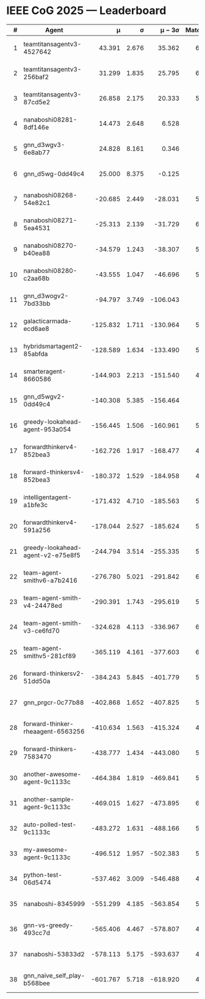 # IEEE CoG 2025 — Leaderboard

| # | Agent | μ | σ | μ − 3σ | Matches | Updated |
|---:|---|---:|---:|---:|---:|---|
| 1 | teamtitansagentv3-4527642 | 43.391 | 2.676 | 35.362 | 6096 | 2025-08-30 04:13 |
| 2 | teamtitansagentv3-256baf2 | 31.299 | 1.835 | 25.795 | 6076 | 2025-08-30 04:13 |
| 3 | teamtitansagentv3-87cd5e2 | 26.858 | 2.175 | 20.333 | 5560 | 2025-08-30 04:13 |
| 4 | nanaboshi08281-8df146e | 14.473 | 2.648 | 6.528 | 206 | 2025-08-30 04:13 |
| 5 | gnn_d3wgv3-6e8ab77 | 24.828 | 8.161 | 0.346 | 118 | 2025-08-30 04:13 |
| 6 | gnn_d5wg-0dd49c4 | 25.000 | 8.375 | -0.125 | 100 | 2025-08-30 04:13 |
| 7 | nanaboshi08268-54e82c1 | -20.685 | 2.449 | -28.031 | 5580 | 2025-08-30 04:13 |
| 8 | nanaboshi08271-5ea4531 | -25.313 | 2.139 | -31.729 | 6018 | 2025-08-30 04:13 |
| 9 | nanaboshi08270-b40ea88 | -34.579 | 1.243 | -38.307 | 5920 | 2025-08-30 04:13 |
| 10 | nanaboshi08280-c2aa68b | -43.555 | 1.047 | -46.696 | 5478 | 2025-08-30 04:13 |
| 11 | gnn_d3wogv2-7bd33bb | -94.797 | 3.749 | -106.043 | 224 | 2025-08-30 04:13 |
| 12 | galacticarmada-ecd6ae8 | -125.832 | 1.711 | -130.964 | 5560 | 2025-08-30 04:13 |
| 13 | hybridsmartagent2-85abfda | -128.589 | 1.634 | -133.490 | 5116 | 2025-08-30 04:13 |
| 14 | smarteragent-8660586 | -144.903 | 2.213 | -151.540 | 4562 | 2025-08-30 04:13 |
| 15 | gnn_d5wgv2-0dd49c4 | -140.308 | 5.385 | -156.464 | 180 | 2025-08-30 04:13 |
| 16 | greedy-lookahead-agent-953a054 | -156.445 | 1.506 | -160.961 | 5428 | 2025-08-30 04:13 |
| 17 | forwardthinkerv4-852bea3 | -162.726 | 1.917 | -168.477 | 4695 | 2025-08-30 04:13 |
| 18 | forward-thinkersv4-852bea3 | -180.372 | 1.529 | -184.958 | 4721 | 2025-08-30 04:13 |
| 19 | intelligentagent-a1bfe3c | -171.432 | 4.710 | -185.563 | 5101 | 2025-08-30 04:13 |
| 20 | forwardthinkerv4-591a256 | -178.044 | 2.527 | -185.624 | 5049 | 2025-08-30 04:13 |
| 21 | greedy-lookahead-agent-v2-e75e8f5 | -244.794 | 3.514 | -255.335 | 5740 | 2025-08-30 04:13 |
| 22 | team-agent-smithv6-a7b2416 | -276.780 | 5.021 | -291.842 | 6000 | 2025-08-30 04:13 |
| 23 | team-agent-smith-v4-24478ed | -290.391 | 1.743 | -295.619 | 5538 | 2025-08-30 04:13 |
| 24 | team-agent-smith-v3-ce6fd70 | -324.628 | 4.113 | -336.967 | 6458 | 2025-08-30 04:13 |
| 25 | team-agent-smithv5-281cf89 | -365.119 | 4.161 | -377.603 | 6080 | 2025-08-30 04:13 |
| 26 | forward-thinkersv2-51dd50a | -384.243 | 5.845 | -401.779 | 5388 | 2025-08-30 04:13 |
| 27 | gnn_prgcr-0c77b88 | -402.868 | 1.652 | -407.825 | 5430 | 2025-08-30 04:13 |
| 28 | forward-thinker-rheaagent-6563256 | -410.634 | 1.563 | -415.324 | 4968 | 2025-08-30 04:13 |
| 29 | forward-thinkers-7583470 | -438.777 | 1.434 | -443.080 | 5960 | 2025-08-30 04:13 |
| 30 | another-awesome-agent-9c1133c | -464.384 | 1.819 | -469.841 | 5640 | 2025-08-30 04:13 |
| 31 | another-sample-agent-9c1133c | -469.015 | 1.627 | -473.895 | 6020 | 2025-08-30 04:13 |
| 32 | auto-polled-test-9c1133c | -483.272 | 1.631 | -488.166 | 5860 | 2025-08-30 04:13 |
| 33 | my-awesome-agent-9c1133c | -496.512 | 1.957 | -502.383 | 5880 | 2025-08-30 04:13 |
| 34 | python-test-06d5474 | -537.462 | 3.009 | -546.488 | 4900 | 2025-08-30 04:13 |
| 35 | nanaboshi-8345999 | -551.299 | 4.185 | -563.854 | 5110 | 2025-08-30 04:13 |
| 36 | gnn-vs-greedy-493cc7d | -565.406 | 4.467 | -578.807 | 4560 | 2025-08-30 04:13 |
| 37 | nanaboshi-53833d2 | -578.113 | 5.175 | -593.637 | 4340 | 2025-08-30 04:13 |
| 38 | gnn_naive_self_play-b568bee | -601.767 | 5.718 | -618.920 | 4940 | 2025-08-30 04:13 |
